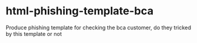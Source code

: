 # html-phishing-template-bca
Produce phishing template for checking the bca customer, do they tricked by this template or not

